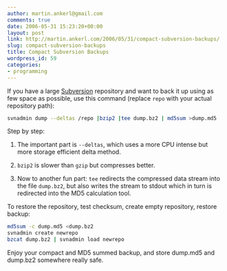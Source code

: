```yaml
---
author: martin.ankerl@gmail.com
comments: true
date: 2006-05-31 15:23:20+00:00
layout: post
link: http://martin.ankerl.com/2006/05/31/compact-subversion-backups/
slug: compact-subversion-backups
title: Compact Subversion Backups
wordpress_id: 59
categories:
- programming
---
```


If you have a large [Subversion](http://subversion.tigris.org/) repository and want to back it up using as few space as possible, use this command (replace `repo` with your actual repository path):

```bash
svnadmin dump --deltas /repo |bzip2 |tee dump.bz2 | md5sum >dump.md5
```

Step by step:

1. The important part is `--deltas`, which uses a more CPU intense but more storage efficient delta method.

1. `bzip2` is slower than `gzip` but compresses better.

1. Now to another fun part: `tee` redirects the compressed data stream into the file `dump.bz2`, but also writes the stream to stdout which in turn is redirected into the MD5 calculation tool.


To restore the repository, test checksum, create empty repository, restore backup:

```bash
md5sum -c dump.md5 <dump.bz2
svnadmin create newrepo
bzcat dump.bz2 | svnadmin load newrepo
```

Enjoy your compact and MD5 summed backup, and store dump.md5 and dump.bz2 somewhere really safe.